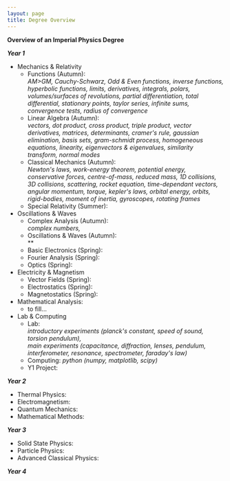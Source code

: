 ```yaml
---
layout: page
title: Degree Overview
---
```


**Overview of an Imperial Physics Degree**

***Year 1***
- Mechanics & Relativity
  - Functions (Autumn):\
  *AM>GM, Cauchy-Schwarz, Odd & Even functions, inverse functions, hyperbolic functions, limits, derivatives, integrals, polars, volumes/surfaces of revolutions, partial differentiation, total differential, stationary points, taylor series, infinite sums, convergence tests, radius of convergence*
  - Linear Algebra (Autumn):\
  *vectors, dot product, cross product, triple product, vector derivatives, matrices, determinants, cramer's rule, gaussian elimination, basis sets, gram-schmidt process, homogeneous equations, linearity, eigenvectors & eigenvalues, similarity transform, normal modes*
  - Classical Mechanics (Autumn):\
  *Newton's laws, work-energy theorem, potential energy, conservative forces, centre-of-mass, reduced mass, 1D collisions, 3D collisions, scattering, rocket equation, time-dependant vectors, angular momentum, torque, kepler's laws, orbital energy, orbits, rigid-bodies, moment of inertia, gyroscopes, rotating frames*
  - Special Relativity (Summer):
- Oscillations & Waves
  - Complex Analysis (Autumn):\
  *complex numbers,*
  - Oscillations & Waves (Autumn):\
  **
  - Basic Electronics (Spring):
  - Fourier Analysis (Spring):
  - Optics (Spring):
- Electricity & Magnetism
  - Vector Fields (Spring):
  - Electrostatics (Spring):
  - Magnetostatics (Spring):
- Mathematical Analysis:
  - to fill...
- Lab & Computing
  - Lab:\
  *introductory experiments (planck's constant, speed of sound, torsion pendulum),\
   main experiments (capacitance, diffraction, lenses, pendulum, interferometer, resonance, spectrometer, faraday's law)*
  - Computing: *python (numpy, matplotlib, scipy)*
  - Y1 Project:

***Year 2***
- Thermal Physics:
- Electromagnetism:
- Quantum Mechanics:
- Mathematical Methods:

***Year 3***
- Solid State Physics:
- Particle Physics:
- Advanced Classical Physics:

***Year 4***
